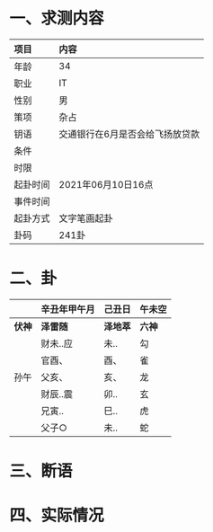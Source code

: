 # 一、求测内容
|项目|内容|
|:-|:-|
|年龄|34|
|职业|IT|
|性别|男|
|策项|杂占|
|钥语|交通银行在6月是否会给飞扬放贷款|
|条件||
|时限||
|起卦时间|2021年06月10日16点|
|事件时间||
|起卦方式|文字笔画起卦|
|卦码|241卦|

# 二、卦
||辛丑年甲午月|己丑日|午未空|
|:-|:-|:-|:-|
|**伏神**|**泽雷随**|**泽地萃**|**六神**|
||财未..应|未..|勾|
||官酉、|酉、|雀|
|孙午|父亥、|亥、|龙|
||财辰..震|卯..|玄|
||兄寅..|巳..|虎|
||父子○|未..|蛇|


# 三、断语

# 四、实际情况